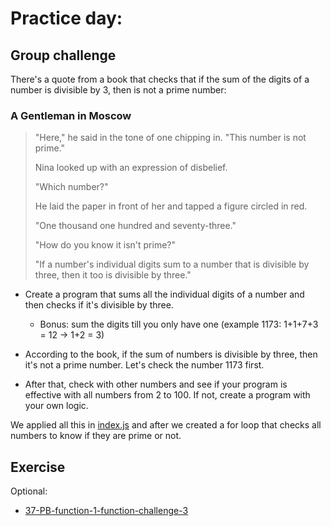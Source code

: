 # Practice day: 

## Group challenge

There's a quote from a book that checks that if the sum of the digits of a number is divisible by 3, then is not a prime number:

### A Gentleman in Moscow

>"Here," he said in the tone of one chipping in. "This number is not prime."
>
>Nina looked up with an expression of disbelief.
>
>"Which number?"
>
>He laid the paper in front of her and tapped a figure circled in red.
>
>"One thousand one hundred and seventy-three."
>
>"How do you know it isn't prime?"
>
>"If a number's individual digits sum to a number that is divisible by three, then it too is divisible by three."
>
>

- Create a program that sums all the individual digits of a number and then checks if it's divisible by three. 
    - Bonus: sum the digits till you only have one (example 1173: 1+1+7+3 = 12 -> 1+2 = 3)

- According to the book, if the sum of numbers is divisible by three, then it's not a prime number. Let's check the number 1173 first. 

- After that, check with other numbers and see if your program is effective with all numbers from 2 to 100. If not, create a program with your own logic.

We applied all this in [index.js](index.js) and after we created a for loop that checks all numbers to know if they are prime or not.

## Exercise

Optional:
- [37-PB-function-1-function-challenge-3](https://classroom.github.com/a/QehneZlg)